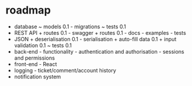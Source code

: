 # roadmap
- database
        ~ models 0.1
        - migrations
        ~ tests 0.1
- REST API
        + routes 0.1
        - swagger
                + routes 0.1
                - docs
                - examples
        - tests
- JSON
        + deserialisation 0.1
        - serialisation
        + auto-fill data 0.1
        + input validation 0.1
        ~ tests 0.1
- back-end
        - functionality
        - authentication and authorisation
        - sessions and permissions
- front-end
        - React
- logging
        - ticket/comment/account history
- notification system
